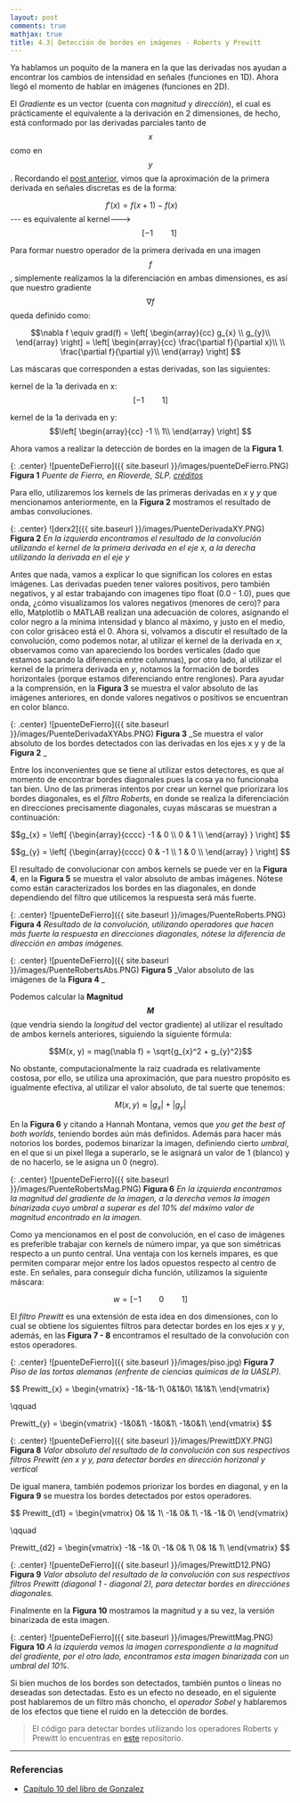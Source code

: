```yaml
---
layout: post
comments: true
mathjax: true
title: 4.3| Detección de bordes en imágenes - Roberts y Prewitt
---
```


Ya hablamos un poquito de la manera en la que las derivadas nos ayudan a encontrar los cambios de intensidad en señales (funciones en 1D). Ahora llegó el momento de hablar en imágenes (funciones en 2D). 

El _Gradiente_ es un vector (cuenta con _magnitud_ y _dirección_), el cual es prácticamente el equivalente a la derivación en 2 dimensiones, de hecho, está conformado por las derivadas parciales tanto de $$x$$ como en $$y$$. Recordando el [post anterior](https://bryanmed.github.io/DerivadasBordes/), vimos que la aproximación de la primera derivada en señales discretas es de la forma:

$$f'(x) = f(x + 1) - f(x) \qquad$$         --- es equivalente al kernel--->          $$\qquad [-1 \qquad 1]$$

Para formar nuestro operador de la primera derivada en una imagen $$f$$, simplemente realizamos la la diferenciación en ambas dimensiones, es así que nuestro gradiente $$\nabla f$$ queda definido como:

$$\nabla f \equiv grad(f) = 
\left[ \begin{array}{cc} 
g_{x} \\
g_{y}\\
\end{array} \right] = 
\left[ \begin{array}{cc}
\frac{\partial f}{\partial x}\\ \\
\frac{\partial f}{\partial y}\\
\end{array} \right]
$$

Las máscaras que corresponden a estas derivadas, son las siguientes:

kernel de la 1a derivada en x: $$[-1 \qquad 1]$$

kernel de la 1a derivada en y:
$$\left[ \begin{array}{cc}
-1 \\
1\\
\end{array} \right]
$$

Ahora vamos a realizar la detección de bordes en la imagen de la __Figura 1__.

{: .center} 
![puenteDeFierro]({{ site.baseurl }}/images/puenteDeFierro.PNG) 
__Figura 1__ _Puente de Fierro, en Rioverde, SLP. [créditos](https://commons.wikimedia.org/wiki/File:Puente_de_Fierro_de_Rioverde_SLP.JPG)_

Para ello, utilizaremos los kernels de las primeras derivadas en _x_ y _y_ que mencionamos anteriormente, en la __Figura 2__ mostramos el resultado de ambas convoluciones.

{: .center} 
![derx2]({{ site.baseurl }}/images/PuenteDerivadaXY.PNG) 
__Figura 2__ _En la izquierda encontramos el resultado de la convolución utilizando el kernel de la primera derivada en el eje x, a la derecha utilizando la derivada en el eje y_

Antes que nada, vamos a explicar lo que significan los colores en estas imágenes. Las derivadas pueden tener valores positivos, pero también negativos, y al estar trabajando con imagenes tipo float (0.0 - 1.0), pues que onda, ¿cómo visualizamos los valores negativos (menores de cero)? para ello, Matplotlib o MATLAB realizan una adecuación de colores, asignando el color negro a la mínima intensidad y blanco al máximo, y justo en el medio, con color grisáceo está el 0. Ahora si, volvamos a discutir el resultado de la convolución, como podemos notar, al utilizar el kernel de la derivada en _x_, observamos como van apareciendo los bordes verticales (dado que estamos sacando la diferencia entre columnas), por otro lado, al utilizar el kernel de la primera derivada en _y_, notamos la formación de bordes horizontales (porque estamos diferenciando entre renglones). Para ayudar a la comprensión, en la __Figura 3__ se muestra el valor absoluto de las imágenes anteriores, en donde valores negativos o positivos se encuentran en color blanco.

{: .center} 
![puenteDeFierro]({{ site.baseurl }}/images/PuenteDerivadaXYAbs.PNG) 
__Figura 3__ _Se muestra el valor absoluto de los bordes detectados con las derivadas en los ejes x y y de la __Figura 2__ _

Entre los inconvenientes que se tiene al utilizar estos detectores, es que al momento de encontrar bordes diagonales pues la cosa ya no funcionaba tan bien. Uno de las primeras intentos por crear un kernel que priorizara los bordes diagonales, es el _filtro Roberts_, en donde se realiza la diferenciación en direcciones precisamente diagonales, cuyas máscaras se muestran a continuación:

$$g_{x} = 
\left[ {\begin{array}{cccc}
-1 & 0 \\
0 & 1 \\
\end{array} } \right]
$$

$$g_{y} = 
\left[ {\begin{array}{cccc}
0 & -1 \\
1 & 0 \\
\end{array} } \right]
$$

El resultado de convolucionar con ambos kernels se puede ver en la __Figura 4__, en la __Figura 5__ se muestra el valor absoluto de ambas imágenes. Nótese como están caracterizados los bordes en las diagonales, en donde dependiendo del filtro que utilicemos la respuesta será más fuerte.

{: .center} 
![puenteDeFierro]({{ site.baseurl }}/images/PuenteRoberts.PNG) 
__Figura 4__ _Resultado de la convolución, utilizando operadores que hacen más fuerte la respuesta en direcciones diagonales, nótese la diferencia de dirección en ambas imágenes._

{: .center} 
![puenteDeFierro]({{ site.baseurl }}/images/PuenteRobertsAbs.PNG) 
__Figura 5__ _Valor absoluto de las imágenes de la __Figura 4__ _

Podemos calcular la __Magnitud $$M$$__ (que vendría siendo la _longitud_ del vector gradiente) al utilizar el resultado de ambos kernels anteriores, siguiendo la siguiente fórmula:

$$M(x, y) = mag(\nabla f) = \sqrt{g_{x}^2 + g_{y}^2}$$

No obstante, computacionalmente la raiz cuadrada es relativamente costosa, por ello, se utiliza una aproximación, que para nuestro propósito es igualmente efectiva, al utilizar el valor absoluto, de tal suerte que tenemos:

$$M(x, y) \approx |g_{x}| + |g_{y}| $$

En la __Figura 6__ y citando a Hannah Montana, vemos que _you get the best of both worlds_, teniendo bordes aún más definidos. Además para hacer más notorios los bordes, podemos binarizar la imagen, definiendo cierto _umbral_, en el que si un pixel llega a superarlo, se le asignará un valor de 1 (blanco) y de no hacerlo, se le asigna un 0 (negro). 

{: .center} 
![puenteDeFierro]({{ site.baseurl }}/images/PuenteRobertsMag.PNG) 
__Figura 6__ _En la izquierda encontramos la magnitud del gradiente de la imagen, a la derecha vemos la imagen binarizada cuyo umbral a superar es del 10% del máximo valor de magnitud encontrado en la imagen._

Como ya mencionamos en el post de convolución, en el caso de imágenes es preferible trabajar con kernels de número impar, ya que son simétricas respecto a un punto central. Una ventaja con los kernels impares, es que permiten comparar mejor entre los lados opuestos respecto al centro de este. En señales, para conseguir dicha función, utilizamos la siguiente máscara:

$$w = [-1 \qquad 0 \qquad 1] $$

El _filtro Prewitt_ es  una extensión de esta idea en dos dimensiones, con lo cual se obtiene los siguientes filtros para detectar bordes en los ejes _x_ y _y_, además, en las __Figura 7 - 8__ encontramos el resultado de la convolución con estos operadores.

{: .center} 
![puenteDeFierro]({{ site.baseurl }}/images/piso.jpg) 
__Figura 7__ _Piso de las tortas alemanas (enfrente de ciencias químicas de la UASLP)._

$$
Prewitt_{x} = \begin{vmatrix}
-1&-1&-1\\
0&1&0\\
1&1&1\\
\end{vmatrix}

\qquad

Prewitt_{y} = \begin{vmatrix}
-1&0&1\\
-1&0&1\\
-1&0&1\\
\end{vmatrix}
$$

{: .center} 
![puenteDeFierro]({{ site.baseurl }}/images/PrewittDXY.PNG) 
__Figura 8__ _Valor absoluto del resultado de la convolución con sus respectivos filtros Prewitt (en _x_ y _y_, para detectar bordes en dirección horizonal y vertical_

De igual manera, también podemos priorizar los bordes en diagonal, y en la __Figura 9__ se muestra los bordes detectados por estos operadores.

$$
Prewitt_{d1} = \begin{vmatrix}
 0&  1&  1\\
-1&  0&  1\\
-1& -1&  0\\
\end{vmatrix}

\qquad

Prewitt_{d2} = \begin{vmatrix}
 -1& -1&  0\\
 -1&  0&  1\\
  0&  1&  1\\
\end{vmatrix}
$$

{: .center} 
![puenteDeFierro]({{ site.baseurl }}/images/PrewittD12.PNG) 
__Figura 9__ _Valor absoluto del resultado de la convolución con sus respectivos filtros Prewitt (_diagonal 1 - diagonal 2_), para detectar bordes en direcciónes diagonales._

Finalmente en la __Figura 10__ mostramos la magnitud y a su vez, la versión binarizada de esta imagen.

{: .center} 
![puenteDeFierro]({{ site.baseurl }}/images/PrewittMag.PNG) 
__Figura 10__ _A la izquierda vemos la imagen correspondiente a la magnitud del gradiente, por el otro lado, encontramos esta imagen binarizada con un umbral del 10%._

Si bien muchos de los bordes son detectados, también puntos o líneas no deseadas son detectadas. Esto es un efecto no deseado, en el siguiente post hablaremos de un filtro más choncho, el _operador Sobel_ y hablaremos de los efectos que tiene el ruido en la detección de bordes.

> El código para detectar bordes utilizando los operadores Roberts y Prewitt lo encuentras en [este](https://github.com/BryanMed/Procesamiento-de-imagen/tree/master/4.3%20detector%20de%20bordes%20imagenes%20-%20roberts%20y%20prewitt) repositorio.

______

### Referencias

* [Capítulo 10 del libro de Gonzalez](https://www.amazon.com/Digital-Image-Processing-Rafael-Gonzalez/dp/0133356728)























